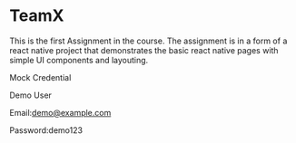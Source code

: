 # TeamX

This is the first Assignment in the course. The assignment is in a form of a react native project that demonstrates the basic react native pages with simple UI components and layouting.


Mock Credential

Demo User

Email:demo@example.com

Password:demo123

